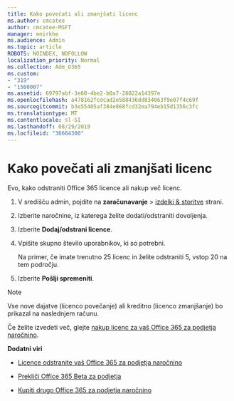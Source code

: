 ```yaml
---
title: Kako povečati ali zmanjšati licenc
ms.author: cmcatee
author: cmcatee-MSFT
manager: mnirkhe
ms.audience: Admin
ms.topic: article
ROBOTS: NOINDEX, NOFOLLOW
localization_priority: Normal
ms.collection: Adm_O365
ms.custom:
- "319"
- "1500007"
ms.assetid: 69797abf-3e60-4be2-b0a7-26022a14397e
ms.openlocfilehash: a478162fcdcad2e588436dd834063f9e07f4c69f
ms.sourcegitcommit: b3e55405af384e868fcd32ea794eb15d1356c3fc
ms.translationtype: MT
ms.contentlocale: sl-SI
ms.lasthandoff: 08/29/2019
ms.locfileid: "36664300"
---
```

# <a name="how-to-add-or-reduce-licenses"></a>Kako povečati ali zmanjšati licenc

Evo, kako odstraniti Office 365 licence ali nakup več licenc.
  
1. V središču admin, pojdite na **zaračunavanje** \> [izdelki & storitve](https://go.microsoft.com/fwlink/p/?linkid=842054) strani.

2. Izberite naročnine, iz katerega želite dodati/odstraniti dovoljenja.

3. Izberite **Dodaj/odstrani licence**.

4. Vpišite skupno število uporabnikov, ki so potrebni.

    Na primer, če imate trenutno 25 licenc in želite odstraniti 5, vstop 20 na tem področju.

5. Izberite **Pošlji spremeniti**.

> [!NOTE]
> Vse nove dajatve (licenco povečanje) ali kreditno (licenco zmanjšanje) bo prikazal na naslednjem računu.

Če želite izvedeti več, glejte [nakup licenc za vaš Office 365 za podjetja naročnino](https://docs.microsoft.com/office365/admin/subscriptions-and-billing/buy-licenses).

 **Dodatni viri**
  
- [Licence odstranite vaš Office 365 za podjetja naročnino](https://docs.microsoft.com/office365/admin/subscriptions-and-billing/remove-licenses-from-subscription)

- [Prekliči Office 365 Beta za podjetja](https://docs.microsoft.com/office365/admin/subscriptions-and-billing/cancel-your-subscription)

- [Kupiti drugo Office 365 za podjetja naročnino](https://docs.microsoft.com/office365/admin/subscriptions-and-billing/buy-another-subscription)